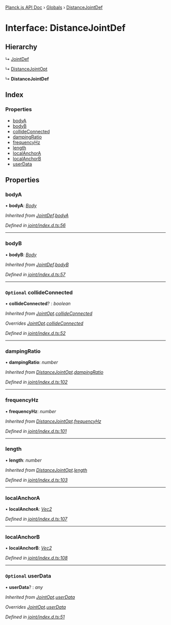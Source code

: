 [Planck.js API Doc](../README.md) › [Globals](../globals.md) › [DistanceJointDef](distancejointdef.md)

# Interface: DistanceJointDef

## Hierarchy

  ↳ [JointDef](jointdef.md)

  ↳ [DistanceJointOpt](distancejointopt.md)

  ↳ **DistanceJointDef**

## Index

### Properties

* [bodyA](distancejointdef.md#bodya)
* [bodyB](distancejointdef.md#bodyb)
* [collideConnected](distancejointdef.md#optional-collideconnected)
* [dampingRatio](distancejointdef.md#dampingratio)
* [frequencyHz](distancejointdef.md#frequencyhz)
* [length](distancejointdef.md#length)
* [localAnchorA](distancejointdef.md#localanchora)
* [localAnchorB](distancejointdef.md#localanchorb)
* [userData](distancejointdef.md#optional-userdata)

## Properties

###  bodyA

• **bodyA**: *[Body](../classes/body.md)*

*Inherited from [JointDef](jointdef.md).[bodyA](jointdef.md#bodya)*

*Defined in [joint/index.d.ts:56](https://github.com/shakiba/planck.js/blob/9a1fbe4/lib/joint/index.d.ts#L56)*

___

###  bodyB

• **bodyB**: *[Body](../classes/body.md)*

*Inherited from [JointDef](jointdef.md).[bodyB](jointdef.md#bodyb)*

*Defined in [joint/index.d.ts:57](https://github.com/shakiba/planck.js/blob/9a1fbe4/lib/joint/index.d.ts#L57)*

___

### `Optional` collideConnected

• **collideConnected**? : *boolean*

*Inherited from [JointOpt](jointopt.md).[collideConnected](jointopt.md#optional-collideconnected)*

*Overrides [JointOpt](jointopt.md).[collideConnected](jointopt.md#optional-collideconnected)*

*Defined in [joint/index.d.ts:52](https://github.com/shakiba/planck.js/blob/9a1fbe4/lib/joint/index.d.ts#L52)*

___

###  dampingRatio

• **dampingRatio**: *number*

*Inherited from [DistanceJointOpt](distancejointopt.md).[dampingRatio](distancejointopt.md#dampingratio)*

*Defined in [joint/index.d.ts:102](https://github.com/shakiba/planck.js/blob/9a1fbe4/lib/joint/index.d.ts#L102)*

___

###  frequencyHz

• **frequencyHz**: *number*

*Inherited from [DistanceJointOpt](distancejointopt.md).[frequencyHz](distancejointopt.md#frequencyhz)*

*Defined in [joint/index.d.ts:101](https://github.com/shakiba/planck.js/blob/9a1fbe4/lib/joint/index.d.ts#L101)*

___

###  length

• **length**: *number*

*Inherited from [DistanceJointOpt](distancejointopt.md).[length](distancejointopt.md#length)*

*Defined in [joint/index.d.ts:103](https://github.com/shakiba/planck.js/blob/9a1fbe4/lib/joint/index.d.ts#L103)*

___

###  localAnchorA

• **localAnchorA**: *[Vec2](../classes/vec2.md)*

*Defined in [joint/index.d.ts:107](https://github.com/shakiba/planck.js/blob/9a1fbe4/lib/joint/index.d.ts#L107)*

___

###  localAnchorB

• **localAnchorB**: *[Vec2](../classes/vec2.md)*

*Defined in [joint/index.d.ts:108](https://github.com/shakiba/planck.js/blob/9a1fbe4/lib/joint/index.d.ts#L108)*

___

### `Optional` userData

• **userData**? : *any*

*Inherited from [JointOpt](jointopt.md).[userData](jointopt.md#optional-userdata)*

*Overrides [JointOpt](jointopt.md).[userData](jointopt.md#optional-userdata)*

*Defined in [joint/index.d.ts:51](https://github.com/shakiba/planck.js/blob/9a1fbe4/lib/joint/index.d.ts#L51)*
